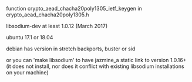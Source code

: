


function 
crypto_aead_chacha20poly1305_ietf_keygen
in 
crypto_aead_chacha20poly1305.h

libsodium-dev at least 1.0.12 (March 2017)

ubuntu 17.1 or 18.04

debian has version in 
stretch backports, buster or sid

or you can 'make libsodium' to have jazmine_a static link to version 1.0.16+
(it does not install, nor does it conflict with existing libsodium installations on your machine)

